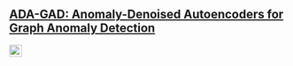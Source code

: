 ## [ADA-GAD: Anomaly-Denoised Autoencoders for Graph Anomaly Detection](https://arxiv.org/abs/2312.14535)
[comment]: <> ([Paper]&#40;https://arxiv.org/abs/2312.14535&#41)

<a href="https://arxiv.org/abs/2312.14535"><img src="https://img.shields.io/badge/arXiv-2108.07668-b31b1b.svg" height=22.5></a>
